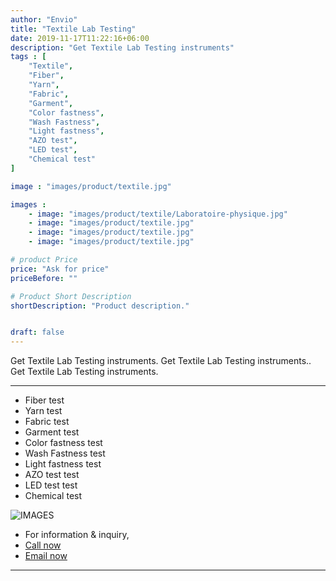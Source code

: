 ```yaml
---
author: "Envio"
title: "Textile Lab Testing"
date: 2019-11-17T11:22:16+06:00
description: "Get Textile Lab Testing instruments"
tags : [
    "Textile", 
    "Fiber",
    "Yarn",
    "Fabric",
    "Garment",
    "Color fastness",
    "Wash Fastness",
    "Light fastness",
    "AZO test",
    "LED test",
    "Chemical test"
]

image : "images/product/textile.jpg"

images : 
    - image: "images/product/textile/Laboratoire-physique.jpg"
    - image: "images/product/textile.jpg"
    - image: "images/product/textile.jpg"
    - image: "images/product/textile.jpg"

# product Price
price: "Ask for price"
priceBefore: ""

# Product Short Description
shortDescription: "Product description."


draft: false
---
```


Get Textile Lab Testing instruments. Get Textile Lab Testing instruments.. Get Textile Lab Testing instruments.
<!--more-->
***

* Fiber test
* Yarn test
* Fabric test
* Garment test
* Color fastness test
* Wash Fastness test
* Light fastness test
* AZO test test
* LED test test
* Chemical test




![IMAGES](/images/product/textile/Laboratoire-physique.jpg)


* For information & inquiry,
* [Call now](callto:+8801997007447)
* [Email now](mailto:roni@enviotech.com.bd)
***

